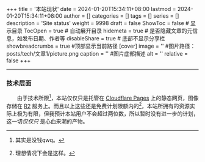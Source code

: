 +++
title = '本站现状'
date = 2024-01-20T15:34:11+08:00
lastmod = 2024-01-20T15:34:11+08:00
author = []
categories = []
tags = []
series = []
description = 'Site status'
weight = 9998
draft = false
ShowToc = false  # 显示目录
TocOpen = true # 自动展开目录
hidemeta = true # 是否隐藏文章的元信息，如发布日期、作者等
disableShare = true # 底部不显示分享栏
showbreadcrumbs = true #顶部显示当前路径
[cover]
    image = '' #图片路径：posts/tech/文章1/picture.png
    caption = '' #图片底部描述
    alt = ''
    relative = false
+++

----
### 技术层面

&emsp;&emsp;由于技术所限[^1]，本站仅仅只是托管在 [Cloudflare Pages][pages_doc] 上的静态网页，图像存储在 [R2][r2_doc] 服务上。而且以上这些还是免费计划限额内的[^2]，本站所拥有的资源实际上极为有限，但我预计本站用户不会超过两位数，所以暂时没有进一步的计划，这一切*仅仅只* 是心血来潮的产物。

[pages_doc]: https://developers.cloudflare.com/pages/
[r2_doc]: https://developers.cloudflare.com/r2/

[^1]: 其实是没钱qwq。
[^2]: 理想情况下会是这样。